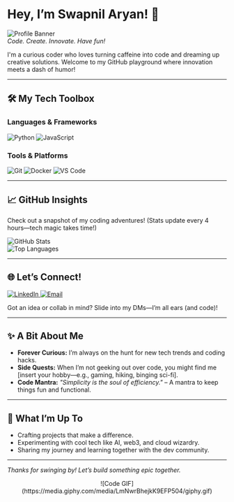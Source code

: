 # Hey, I’m Swapnil Aryan! 🚀

![Profile Banner](https://media.giphy.com/media/OkJat1YNdoD3W/giphy.gif)  
*Code. Create. Innovate. Have fun!*

I'm a curious coder who loves turning caffeine into code and dreaming up creative solutions. Welcome to my GitHub playground where innovation meets a dash of humor!

---

## 🛠️ My Tech Toolbox

### Languages & Frameworks  
<div align="left">
  <img src="https://img.shields.io/badge/Python-3776AB?style=flat-square&logo=python&logoColor=white" alt="Python"/>
  <img src="https://img.shields.io/badge/JavaScript-F7DF1E?style=flat-square&logo=javascript&logoColor=black" alt="JavaScript"/>
</div>

### Tools & Platforms  
<div align="left">
  <img src="https://img.shields.io/badge/Git-F05032?style=flat-square&logo=git&logoColor=white" alt="Git"/>
  <img src="https://img.shields.io/badge/Docker-2496ED?style=flat-square&logo=docker&logoColor=white" alt="Docker"/>
  <img src="https://img.shields.io/badge/VS%20Code-007ACC?style=flat-square&logo=visual-studio-code&logoColor=white" alt="VS Code"/>
</div>

---

## 📈 GitHub Insights

Check out a snapshot of my coding adventures! (Stats update every 4 hours—tech magic takes time!)  
<div align="left">
  <img src="https://github-readme-stats.vercel.app/api?username=SwapnilAryan97&show_icons=true&theme=dracula&hide_border=true&include_all_commits=true&count_private=true" alt="GitHub Stats"/>
  <br>
  <img src="https://github-readme-stats.vercel.app/api/top-langs/?username=SwapnilAryan97&layout=compact&theme=dracula&hide_border=true&langs_count=8" alt="Top Languages"/>
</div>

---

## 🌐 Let’s Connect!

<p align="left">
  <a href="https://www.linkedin.com/in/swapnilaryansinha/">
    <img src="https://img.shields.io/badge/LinkedIn-0A66C2?style=flat-square&logo=linkedin&logoColor=white" alt="LinkedIn">
  </a>
  <a href="mailto:saiamthere@gmail.com">
    <img src="https://img.shields.io/badge/Email-D14836?style=flat-square&logo=gmail&logoColor=white" alt="Email">
  </a>
</p>

Got an idea or collab in mind? Slide into my DMs—I’m all ears (and code)!

---

## ✨ A Bit About Me

- **Forever Curious:** I’m always on the hunt for new tech trends and coding hacks.  
- **Side Quests:** When I’m not geeking out over code, you might find me [insert your hobby—e.g., gaming, hiking, binging sci-fi].  
- **Code Mantra:** *"Simplicity is the soul of efficiency."* – A mantra to keep things fun and functional.

---

## 🌟 What I’m Up To

- Crafting projects that make a difference.
- Experimenting with cool tech like AI, web3, and cloud wizardry.
- Sharing my journey and learning together with the dev community.

---

*Thanks for swinging by! Let’s build something epic together.*  
<div align="center">
  ![Code GIF](https://media.giphy.com/media/LmNwrBhejkK9EFP504/giphy.gif)
</div>
